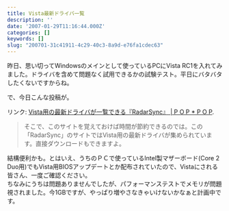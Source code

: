 ```yaml
---
title: Vista最新ドライバ一覧
description: ''
date: '2007-01-29T11:16:44.000Z'
categories: []
keywords: []
slug: "200701-31c41911-4c29-40c3-8a9d-e76fa1cdec63"
---
```

昨日、思い切ってWindowsのメインとして使っているPCにVista RC1を入れてみました。ドライバを含めて問題なく試用できるかの試験テスト。平日にバタバタしたくないですからね。

で、今日こんな投稿が。

リンク: [Vista用の最新ドライバが一覧できる『RadarSync』 | P O P \* P O P](http://www.popxpop.com/archives/2007/01/vistaradarsync.html "Vista用の最新ドライバが一覧できる『RadarSync』 | P O P * P O P").

> そこで、このサイトを覚えておけば時間が節約できるのでは。この「RadarSync」のサイトではVista用の最新ドライバが集められています。直接ダウンロードもできますよ。

結構便利かも。とはいえ、うちのＰＣで使っているIntel製マザーボード(Core 2 Duo用)でもVista用BIOSアップデートとか配布されていたので、Vistaにされる皆さん、一度ご確認ください。  
ちなみにうちは問題ありませんでしたが、パフォーマンステストでメモリが問題視されました。今1GBですが、やっぱり増やさなきゃいけないかなぁと計画中です。